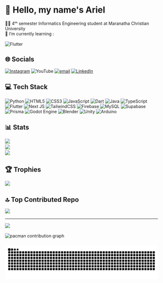 # 👋 Hello, my name's Ariel

👨‍💻 4ᵗʰ semester Informatics Engineering student at Maranatha Christian University<br>🌱 I’m currently learning :<br><br>![Flutter](https://img.shields.io/badge/Flutter-%2302569B.svg?style=flat&logo=Flutter&logoColor=white)

## 🌐 Socials

[![Instagram](https://img.shields.io/badge/Instagram-%23E4405F.svg?logo=Instagram&logoColor=white)](https://instagram.com/ariel_joe.py) ![YouTube](https://img.shields.io/badge/YouTube-%23FF0000.svg?logo=YouTube&logoColor=white) [![email](https://img.shields.io/badge/Email-D14836?logo=gmail&logoColor=white)](mailto:ariel.crb01@gmail.com) [![LinkedIn](https://img.shields.io/badge/LinkedIn-%230077B5.svg?logo=linkedin&logoColor=white)](https://linkedin.com/in/ariel-jonathan-wihardja-679b2724b)

## 💻 Tech Stack

![Python](https://img.shields.io/badge/python-3670A0?style=flat&logo=python&logoColor=ffdd54) ![HTML5](https://img.shields.io/badge/html5-%23E34F26.svg?style=flat&logo=html5&logoColor=white) ![CSS3](https://img.shields.io/badge/css3-%231572B6.svg?style=flat&logo=css3&logoColor=white) ![JavaScript](https://img.shields.io/badge/javascript-%23323330.svg?style=flat&logo=javascript&logoColor=%23F7DF1E) ![Dart](https://img.shields.io/badge/dart-%230175C2.svg?style=flat&logo=dart&logoColor=white) ![Java](https://img.shields.io/badge/java-%23ED8B00.svg?style=flat&logo=openjdk&logoColor=white) ![TypeScript](https://img.shields.io/badge/typescript-%23007ACC.svg?style=flat&logo=typescript&logoColor=white) ![Flutter](https://img.shields.io/badge/Flutter-%2302569B.svg?style=flat&logo=Flutter&logoColor=white) ![Next JS](https://img.shields.io/badge/Next-black?style=flat&logo=next.js&logoColor=white) ![TailwindCSS](https://img.shields.io/badge/tailwindcss-%2338B2AC.svg?style=flat&logo=tailwind-css&logoColor=white) ![Firebase](https://img.shields.io/badge/firebase-a08021?style=flat&logo=firebase&logoColor=ffcd34) ![MySQL](https://img.shields.io/badge/mysql-4479A1.svg?style=flat&logo=mysql&logoColor=white) ![Supabase](https://img.shields.io/badge/Supabase-3ECF8E?style=flat&logo=supabase&logoColor=white) ![Prisma](https://img.shields.io/badge/Prisma-3982CE?style=flat&logo=Prisma&logoColor=white) ![Godot Engine](https://img.shields.io/badge/Godot-%23FFFFFF.svg?style=flat&logo=godot-engine) ![Blender](https://img.shields.io/badge/blender-%23F5792A.svg?style=flat&logo=blender&logoColor=white) ![Unity](https://img.shields.io/badge/unity-%23000000.svg?style=flat&logo=unity&logoColor=white) ![Arduino](https://img.shields.io/badge/-Arduino-00979D?style=flat&logo=Arduino&logoColor=white)

## 📊 Stats

![](https://github-readme-stats.vercel.app/api?username=ArielJoe&theme=dark&hide_border=false&include_all_commits=true&count_private=true)<br/>
![](https://github-readme-streak-stats.herokuapp.com/?user=ArielJoe&theme=dark&hide_border=false)<br/>
![](https://github-readme-stats.vercel.app/api/top-langs/?username=ArielJoe&theme=dark&hide_border=false&include_all_commits=true&count_private=true&layout=compact)

## 🏆 Trophies

![](https://github-profile-trophy.vercel.app/?username=ArielJoe&theme=dracula&no-frame=false&no-bg=false&margin-w=4)

## 🔝 Top Contributed Repo

![](https://github-contributor-stats.vercel.app/api?username=ArielJoe&limit=5&theme=dark&combine_all_yearly_contributions=true)

---

[![](https://visitcount.itsvg.in/api?id=ArielJoe&icon=5&color=4)](https://visitcount.itsvg.in)

<!-- Proudly created with GPRM ( https://gprm.itsvg.in ) -->

<picture>
  <source media="(prefers-color-scheme: dark)" srcset="https://raw.githubusercontent.com/ArielJoe/ArielJoe/output/pacman-contribution-graph-dark.svg">
  <source media="(prefers-color-scheme: light)" srcset="https://raw.githubusercontent.com/ArielJoe/ArielJoe/output/pacman-contribution-graph.svg">
  <img alt="pacman contribution graph" src="https://raw.githubusercontent.com/ArielJoe/ArielJoe/output/pacman-contribution-graph.svg">
</picture>

###

<img src="https://raw.githubusercontent.com/ArielJoe/ArielJoe/output/snake.svg" alt="Snake animation" />

###

